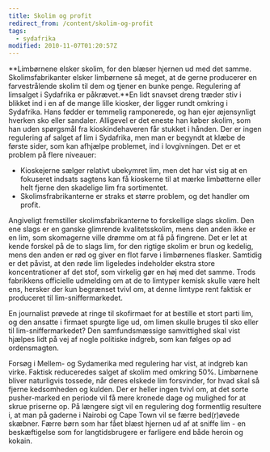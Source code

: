 ```yaml
---
title: Skolim og profit
redirect_from: /content/skolim-og-profit
tags:
  - sydafrika
modified: 2010-11-07T01:20:57Z
---
```


**Limbørnene elsker skolim, for den blæser hjernen ud med det samme. Skolimsfabrikanter elsker limbørnene så meget, at de gerne producerer en farvestrålende skolim til dem og tjener en bunke penge. Regulering af limsalget i Sydafrika er påkrævet.**En lidt snavset dreng træder stiv i blikket ind i en af de mange lille kiosker, der ligger rundt omkring i Sydafrika. Hans fødder er temmelig ramponerede, og han ejer æjensynligt hverken sko eller sandaler. Alligevel er det eneste han køber skolim, som han uden spørgsmål fra kioskindehaveren får stukket i hånden. Der er ingen regulering af salget af lim i Sydafrika, men man er begyndt at klæbe de første sider, som kan afhjælpe problemet, ind i lovgivningen. Det er et problem på flere niveauer:

- Kioskejerne sælger relativt ubekymret lim, men det har vist sig at en fokuseret indsats sagtens kan få kioskerne til at mærke limbøtterne eller helt fjerne den skadelige lim fra sortimentet.
- Skolimsfrabrikanterne er straks et større problem, og det handler om profit.

Angiveligt fremstiller skolimsfabrikanterne to forskellige slags skolim. Den ene slags er en ganske glimrende kvalitetsskolim, mens den anden ikke er en lim, som skomagerne ville drømme om at få på fingrene. Det er let at kende forskel på de to slags lim, for den rigtige skolim er brun og kedelig, mens den anden er rød og giver en flot farve i limbørnenes flasker. Samtidig er det påvist, at den røde lim ligeledes indeholder ekstra store koncentrationer af det stof, som virkelig gør en høj med det samme. Trods fabrikkens officielle udmelding om at de to limtyper kemisk skulle være helt ens, hersker der kun begrænset tvivl om, at denne limtype rent faktisk er produceret til lim-sniffermarkedet.

En journalist prøvede at ringe til skofirmaet for at bestille et stort parti lim, og den ansatte i firmaet spurgte lige ud, om limen skulle bruges til sko eller til lim-sniffermarkedet? Den samfundsmæssige samvittighed skal vist hjælpes lidt på vej af nogle politiske indgreb, som kan følges op ad ordensmagten.

Forsøg i Mellem- og Sydamerika med regulering har vist, at indgreb kan virke. Faktisk reduceredes salget af skolim med omkring 50%. Limbørnene bliver naturligvis tossede, når deres elskede lim forsvinder, for hvad skal så fjerne kedsomheden og kulden. Der er heller ingen tvivl om, at det sorte pusher-marked en periode vil få mere kronede dage og mulighed for at skrue priserne op. På længere sigt vil en regulering dog formentlig resultere i, at man på gaderne i Nairobi og Cape Town vil se færre bed(r)øvede skæbner. Færre børn som har fået blæst hjernen ud af at sniffe lim - en beskæftigelse som for langtidsbrugere er farligere end både heroin og kokain.
